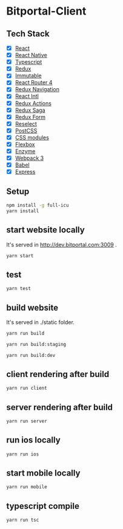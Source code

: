 # Bitportal-Client

## Tech Stack
- [x] [React](https://facebook.github.io/react/)
- [x] [React Native](https://facebook.github.io/react-native/)
- [x] [Typescript](https://www.typescriptlang.org/)
- [x] [Redux](https://github.com/reactjs/redux)
- [x] [Immutable](http://facebook.github.io/immutable-js)
- [x] [React Router 4](https://reacttraining.com/react-router/)
- [x] [Redux Navigation](https://reactnavigation.org/)
- [x] [React Intl](https://github.com/yahoo/react-intl)
- [x] [Redux Actions](https://github.com/acdlite/redux-actions)
- [x] [Redux Saga](https://github.com/yelouafi/redux-saga)
- [x] [Redux Form](http://redux-form.com)
- [x] [Reselect](https://github.com/reactjs/reselect)
- [x] [PostCSS](https://github.com/postcss/postcss)
- [x] [CSS modules](https://github.com/outpunk/postcss-modules)
- [x] [Flexbox](https://css-tricks.com/snippets/css/a-guide-to-flexbox/)
- [x] [Enzyme](https://github.com/airbnb/enzyme)
- [x] [Webpack 3](https://webpack.js.org)
- [x] [Babel](https://babeljs.io/)
- [x] [Express](https://github.com/expressjs/express)

## Setup
```sh
npm install -g full-icu
yarn install
```

## start website locally
It's served in http://dev.bitportal.com:3009 .
```sh
yarn start
```

## test
```sh
yarn test
```

## build website
It's served in ./static folder.
```sh
yarn run build
```
```sh
yarn run build:staging
```
```sh
yarn run build:dev
```

## client rendering after build
```sh
yarn run client
```

## server rendering after build
```sh
yarn run server
```

## run ios locally
```sh
yarn run ios
```

## start mobile locally
```sh
yarn run mobile
```

## typescript compile
```sh
yarn run tsc
```
